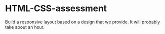 # HTML-CSS-assessment
Build a responsive layout based on a design that we provide. It will probably take about an hour. 
